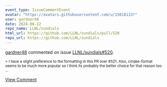 ```yaml
---
event_type: IssueCommentEvent
avatar: "https://avatars.githubusercontent.com/u/15018133?"
user: gardner48
date: 2024-06-22
repo_name: LLNL/sundials
html_url: https://github.com/LLNL/sundials/pull/520
repo_url: https://github.com/LLNL/sundials
---
```


<a href='https://github.com/gardner48' target='_blank'>gardner48</a> commented on issue <a href='https://github.com/LLNL/sundials/pull/520' target='_blank'>LLNL/sundials#520</a>.

<small>> I have a slight preference to the formatting in this PR over #521. Also, cmake-format seems to be much more popular so I think its probably the better choice for that reason too....</small>

<a href='https://github.com/LLNL/sundials/pull/520' target='_blank'>View Comment</a>